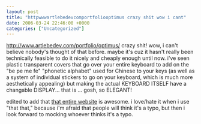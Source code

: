 ```yaml
---
layout: post
title: "httpwwwartlebedevcomportfoliooptimus crazy shit wow i cant"
date: 2006-03-24 22:46:00 +0000
categories: ["Uncategorized"]
---
```


http://www.artlebedev.com/portfolio/optimus/  crazy shit! wow, i can't believe nobody's thought of that before. maybe it's cuz it hasn't really been technically feasible to do it nicely and cheaply enough until now. i've seen plastic transparent covers that go over your entire keyboard to add on the "be pe me fe" "phonetic alphabet" used for Chinese to your keys (as well as a system of individual stickers to go on your keyboard, which is much more aesthetically appealing) but making  the actual KEYBOARD ITSELF have a changable DISPLAY... that is ... gosh, so ELEGANT!

edited to add that [that entire website](http://www.artlebedev.com/news/) is awesome. i love/hate it when i use "that that," because i'm afraid that people will think it's a typo, but then i look forward to mocking whoever thinks it's a typo.